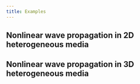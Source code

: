 ```yaml
---
title: Examples
---
```

## Nonlinear wave propagation in 2D heterogeneous media



## Nonlinear wave propagation in 3D heterogeneous media



